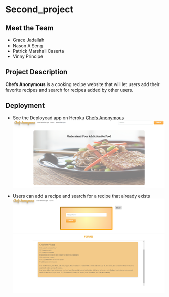 # Second_project

## Meet the Team
* Grace Jadallah
* Nason A Seng
* Patrick  Marshall Caserta
* Vinny Principe

## Project Description
**Chefs Anonymous** is a cooking recipe website that will let users add their favorite recipes and search for recipes added by other users.



## Deployment
* See the Deployead app on Heroku
[Chefs Anonymous](https://damp-waters-30860.herokuapp.com/)
![](public/img/homePage.png)


* Users can add a recipe and search for a recipe that already exists 
![](public/img/addedRecipes1.PNG)
![](public/img/addedRecipes2.PNG)




